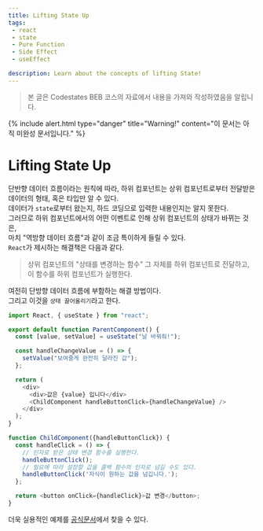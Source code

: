 ```yaml
---
title: Lifting State Up
tags: 
 - react
 - state
 - Pure Function
 - Side Effect
 - useEffect

description: Learn about the concepts of lifting State!
---
```


>   본 글은 Codestates BEB 코스의 자료에서 내용을 가져와 작성하였음을 알립니다.  

{% include alert.html type="danger" title="Warning!" content="이 문서는 아직 미완성 문서입니다." %}

# Lifting State Up
단반향 데이터 흐름이라는 원칙에 따라, 하위 컴포넌트는 상위 컴포넌트로부터 전달받은 데이터의 형태, 혹은 타입만 알 수 있다.  
데이터가 `state`로부터 왔는지, 하드 코딩으로 입력한 내용인지는 알지 못한다.  
그러므로 하위 컴포넌트에서의 어떤 이벤트로 인해 상위 컴포넌트의 상태가 바뀌는 것은,  
마치 "역방향 데이터 흐름"과 같이 조금 특이하게 들릴 수 있다.  
`React`가 제시하는 해결책은 다음과 같다.  

> 상위 컴포넌트의 "상태를 변경하는 함수" 그 자체를 하위 컴포넌트로 전달하고, 이 함수를 하위 컴포넌트가 실행한다.  

여전히 단방향 데이터 흐름에 부함하는 해결 방법이다.  
그리고 이것을 `상태 끌어올리기`라고 한다.  

```javascript
import React, { useState } from "react";

export default function ParentComponent() {
  const [value, setValue] = useState("날 바꿔줘!");

  const handleChangeValue = () => {
    setValue("보여줄게 완전히 달라진 값");
  };

  return (
    <div>
      <div>값은 {value} 입니다</div>
      <ChildComponent handleButtonClick={handleChangeValue} />
    </div>
  );
}

function ChildComponent({handleButtonClick}) {
  const handleClick = () => {
    // 인자로 받은 상태 변경 함수를 실행한다.
    handleButtonClick();
    // 필요에 따라 설정할 값을 콜백 함수의 인자로 넘길 수도 있다.
    handleButtonClick('자식이 원하는 값을 넘깁니다.');
  };

  return <button onClick={handleClick}>값 변경</button>;
}
```

더욱 실용적인 예제를 [공식문서](https://ko.reactjs.org/docs/lifting-state-up.html)에서 찾을 수 있다.  